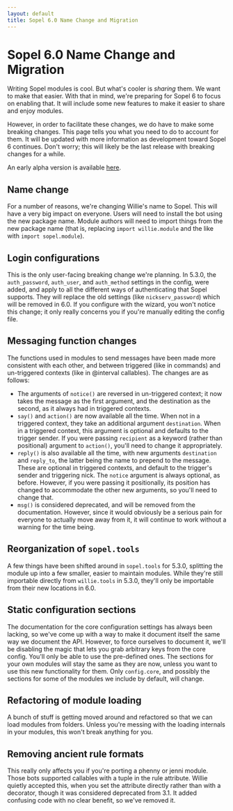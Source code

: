 ```yaml
---
layout: default
title: Sopel 6.0 Name Change and Migration
---
```


# Sopel 6.0 Name Change and Migration

Writing Sopel modules is cool. But what's cooler is *sharing* them. We want to
make that easier. With that in mind, we're preparing for Sopel 6 to focus on
enabling that. It will include some new features to make it easier to share and
enjoy modules.

However, in order to facilitate these changes, we do have to make some breaking
changes. This page tells you what you need to do to account for them. It will
be updated with more information as development toward Sopel 6 continues.
Don't worry; this will likely be the last release with breaking changes for a
while.

An early alpha version is available [here](https://github.com/sopel-irc/sopel/releases/tag/6.0.0a4).

## Name change

For a number of reasons, we're changing Willie's name to Sopel. This will have
a very big impact on everyone. Users will need to install the bot using the new
package name. Module authors will need to import things from the new package
name (that is, replacing `import willie.module` and the like with
`import sopel.module`).

## Login configurations

This is the only user-facing breaking change we're planning. In 5.3.0, the
`auth_password`, `auth_user`, and `auth_method` settings in the config, were
added, and apply to all the different ways of authenticating that Sopel
supports. They will replace the old settings (like `nickserv_password`) which
will be removed in 6.0.  If you configure with the wizard, you won't notice
this change; it only really concerns you if you're manually editing the config
file.

## Messaging function changes

The functions used in modules to send messages have been made more consistent
with each other, and between triggered (like in commands) and un-triggered
contexts (like in @interval callables). The changes are as follows:

* The arguments of `notice()` are reversed in un-triggered context; it now
  takes the message as the first argument, and the destination as the second,
  as it always had in triggered contexts.
* `say()` and `action()` are now available all the time. When not in a
  triggered context, they take an additional argument `destination`. When in a
  triggered context, this argument is optional and defaults to the trigger
  sender. If you were passing `recipient` as a keyword (rather than positional)
  argument to `action()`, you'll need to change it appropriately.
* `reply()` is also available all the time, with new arguments
  `destination` and `reply_to`, the latter being the name to prepend to the
  message. These are optional in triggered contexts, and default to the
  trigger's sender and triggering nick. The `notice` argument is always
  optional, as before. However, if you were passing it positionally, its
  position has changed to accommodate the other new arguments, so you'll need
  to change that.
* `msg()` is considered deprecated, and will be removed from the documentation.
  However, since it would obviously be a serious pain for everyone to actually
  move away from it, it will continue to work without a warning for the time
  being.


## Reorganization of `sopel.tools`

A few things have been shifted around in `sopel.tools` for 5.3.0, splitting
the module up into a few smaller, easier to maintain modules. While they're
still importable directly from `willie.tools` in 5.3.0, they'll only be
importable from their new locations in 6.0.

## Static configuration sections

The documentation for the core configuration settings has always been lacking,
so we've come up with a way to make it document itself the same way we document
the API. However, to force ourselves to document it, we'll be disabling the
magic that lets you grab arbitrary keys from the core config. You'll only be
able to use the pre-defined ones. The sections for your own modules will stay
the same as they are now, unless you want to use this new functionality for
them. Only `config.core`, and possibly the sections for some of the modules we
include by default, will change.

## Refactoring of module loading

A bunch of stuff is getting moved around and refactored so that we can load
modules from folders. Unless you're messing with the loading internals in your
modules, this won't break anything for you.

## Removing ancient rule formats

This really only affects you if you're porting a phenny or jenni module. Those
bots supported callables with a tuple in the rule attribute. Willie quietly
accepted this, when you set the attribute directly rather than with a
decorator, though it was considered deprecated from 3.1. It added confusing
code with no clear benefit, so we've removed it.
